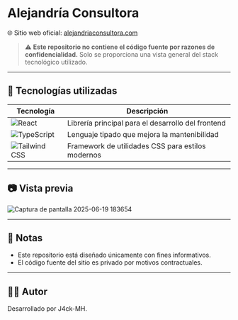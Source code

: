 # Alejandría Consultora

🌐 Sitio web oficial: <a href="https://alejandriaconsultora.com/" target="_blank">alejandriaconsultora.com</a>

> ⚠️ **Este repositorio no contiene el código fuente por razones de confidencialidad.** Solo se proporciona una vista general del stack tecnológico utilizado.

---

## 🚀 Tecnologías utilizadas

| Tecnología                                                                                                               | Descripción                                        |
| ------------------------------------------------------------------------------------------------------------------------ | -------------------------------------------------- |
| ![React](https://img.shields.io/badge/-React-61DAFB?logo=react&logoColor=white&style=for-the-badge)                      | Librería principal para el desarrollo del frontend |
| ![TypeScript](https://img.shields.io/badge/-TypeScript-3178C6?logo=typescript&logoColor=white&style=for-the-badge)       | Lenguaje tipado que mejora la mantenibilidad       |
| ![Tailwind CSS](https://img.shields.io/badge/-Tailwind_CSS-38B2AC?logo=tailwind-css&logoColor=white&style=for-the-badge) | Framework de utilidades CSS para estilos modernos  |

---

## 📷 Vista previa

<!-- Puedes agregar capturas de pantalla si deseas -->

![Captura de pantalla 2025-06-19 183654](https://github.com/user-attachments/assets/d8f1c0d2-bfbe-45c0-bcc1-ad31d3dc273f)

---

## 📌 Notas

- Este repositorio está diseñado únicamente con fines informativos.
- El código fuente del sitio es privado por motivos contractuales.

---

## 👨‍💻 Autor

Desarrollado por J4ck-MH.
